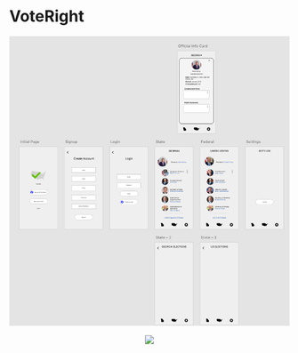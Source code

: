 # VoteRight

![wireframe](assets/voterightwireframe.png)

<p align="center">
  <kbd>
<img src="assets/portfolio.gif"></img>
  </kbd>
</p>


